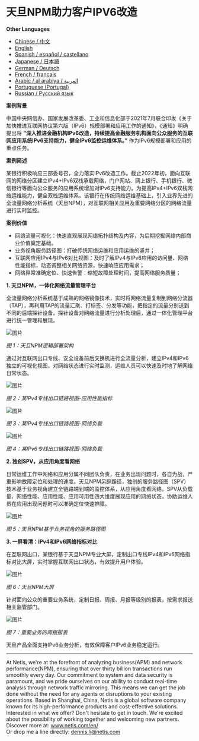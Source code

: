 # 天旦NPM助力客户IPV6改造

**Other Languages**

+ [Chinese / 中文](https://github.com/lvdeshuii/OverFlow/blob/main/docs/zh/Netis-NPM-Empowers-Customers-IPv6-Upgrade-zh.md)
+ [English](https://github.com/lvdeshuii/OverFlow/blob/main/docs/en/Netis-NPM-Empowers-Customers-IPv6-Upgrade-en.md)
+ [Spanish / español / castellano](https://github.com/lvdeshuii/OverFlow/blob/main/docs/es/Netis-NPM-Empowers-Customers-IPv6-Upgrade-es.md)
+ [Japanese / 日本語](https://github.com/lvdeshuii/OverFlow/blob/main/docs/ja/Netis-NPM-Empowers-Customers-IPv6-Upgrade-ja.md)
+ [German / Deutsch](https://github.com/lvdeshuii/OverFlow/blob/main/docs/de/Netis-NPM-Empowers-Customers-IPv6-Upgrade-de.md)
+ [French / français](https://github.com/lvdeshuii/OverFlow/blob/main/docs/fr/Netis-NPM-Empowers-Customers-IPv6-Upgrade-fr.md)
+ [Arabic / al arabiya / العربية](https://github.com/lvdeshuii/OverFlow/blob/main/docs/ar/Netis-NPM-Empowers-Customers-IPv6-Upgrade-ar.md)
+ [Portuguese (Portugal)](https://github.com/lvdeshuii/OverFlow/blob/main/docs/pt/Netis-NPM-Empowers-Customers-IPv6-Upgrade-pt.md)
+ [Russian / Русский язык](https://github.com/lvdeshuii/OverFlow/blob/main/docs/ru/Netis-NPM-Empowers-Customers-IPv6-Upgrade-ru.md)

**案例背景**

中国中央网信办、国家发展改革委、工业和信息化部于2021年7月联合印发《关于加快推进互联网协议第六版（IPv6）规模部署和应用工作的通知》，《通知》明确提出将 **“深入推进金融机构IPv6改造，持续提高金融服务机构面向公众服务的互联网应用系统IPv6支持能力，健全IPv6监控运维体系。”** 作为IPv6规模部署和应用的重点任务。

**案例简述**

某银行积极响应三部委号召，全力落实IPv6改造工作。截止2022年初，面向互联网的网络分区建立IPv4+IPv6双栈承载网络，门户网站、网上银行、手机银行、微信银行等面向公众服务的应用系统增加对IPv6支持能力。为提高IPv4+IPv6双栈网络运维能力，健全双栈运维体系，该银行在传统网络运维基础上，引入业界先进的全流量网络分析系统（天旦NPM），对互联网相关应用及重要网络分区的网络流量进行实时监控。

**案例价值**

- 网络流量可视化：快速直观展现网络拓扑结构及内容，为后期挖掘网络内部商业价值奠定基础。
- 业务视角服务路径图：打破传统网络运维和应用运维的竖井；
- 互联网应用IPv4与IPv6对比视图：及时了解IPv4与IPv6应用的访问量、网络性能指标，动态调整相关网络资源，快速响应应用需求；
- 网络异常准确定位、快速告警：缩短故障处理时间，提高网络服务质量；

**1. 天旦NPM，一体化网络流量管理平台**

全流量网络分析系统基于成熟的网络镜像技术，实时将网络流量复制到网络分流器（TAP），再利用TAP的流量汇聚、打标签、分发等功能，把指定的流量分别送到不同的后端探针设备。探针设备对网络流量进行分析处理后，通过一体化管理平台进行统一管理和展现。

![图片](https://mmbiz.qpic.cn/mmbiz_png/o672k3fsicq3hHmITGktAGic9O31RicFkrdmOY8s0Zx1QLXLJAwZPCTCVweXBzFohlQVec4ZWSD75iafRL0nuxPedQ/640?wx_fmt=png&wxfrom=5&wx_lazy=1&wx_co=1)

*图 1：天旦NPM逻辑部署架构*



通过对互联网出口专线、安全设备前后交换机进行全流量分析，建立IPv4和IPv6独立的可视化视图，对网络状态进行实时监测，运维人员可以快速及时地了解网络日常状态。

![图片](https://mmbiz.qpic.cn/mmbiz_png/o672k3fsicq3hHmITGktAGic9O31RicFkrdzV9UeJb7j2j2MdKqialiaWyAg8aaWdNAnxxkH5ibOpcL3mykCg1G68bPA/640?wx_fmt=png&wxfrom=5&wx_lazy=1&wx_co=1)

*图 2：某IPv4专线出口链路视图-应用性能指标*

![图片](https://mmbiz.qpic.cn/mmbiz_png/o672k3fsicq3hHmITGktAGic9O31RicFkrdLebyqoTAYIJEwomHz2EAtVUYrickXjJ57I8POcGUIXDL3wg7TzyibD6w/640?wx_fmt=png&wxfrom=5&wx_lazy=1&wx_co=1)

*图 3：某IPv4专线出口链路视图-网络负载*

![图片](https://mmbiz.qpic.cn/mmbiz_png/o672k3fsicq3hHmITGktAGic9O31RicFkrdNd5IJZE9kThvyGBOKXnLbicb8h9yHh7gQZXriboIntLgvIXEjXSFLUrQ/640?wx_fmt=png&wxfrom=5&wx_lazy=1&wx_co=1)

*图 4：某IPv6专线出口链路视图-网络负载*

**2. 独创SPV，从应用角度看网络**

日常运维工作中网络和应用分属不同团队负责，在业务出现问题时，各自为战，严重影响故障定位和处理的速度。天旦NPM另辟蹊径，独创的服务路径图（SPV）技术基于业务视角建立全链路端到端的监控体系，从应用角度看网络。SPV从负载量、网络性能、应用性能、应用可用性四大维度展现应用的网络状态，协助运维人员在应用出现问题时可以准确定位快速排障。

![图片](https://mmbiz.qpic.cn/mmbiz_png/o672k3fsicq3hHmITGktAGic9O31RicFkrd7ibZGpAdR6x5s4JPYOrSQqgibTXTVoK53cRxPSawqYnplztwXVAiaNIFQ/640?wx_fmt=png&wxfrom=5&wx_lazy=1&wx_co=1)

*图 5：天旦NPM基于业务视角的服务路径图*

**3. 一屏看清：IPv4和IPv6网络指标对比**

在互联网出口，某银行基于天旦NPM专业大屏，定制出口专线IPv4和IPv6网络指标对比大屏，实时掌握互联网出口状态，有效提升用户体验。

![图片](https://mmbiz.qpic.cn/mmbiz_png/o672k3fsicq3hHmITGktAGic9O31RicFkrd0icN9vsmAf2Tp1gks2V2Z3nx266D6ia02XqbTP9Jvu1srs0ve7xFa2Dw/640?wx_fmt=png&wxfrom=5&wx_lazy=1&wx_co=1)

*图 6：天旦NPM大屏*

针对面向公众的重要业务系统，定制日报、周报、月报等级别的报表，按需求报送相关监管部门。

![图片](https://mmbiz.qpic.cn/mmbiz_png/o672k3fsicq3hHmITGktAGic9O31RicFkrdIngXzdI72uJ9mrwpx0LHnmpWslsam5qu2s1R5ADQDcTos941Xz4vXg/640?wx_fmt=png&wxfrom=5&wx_lazy=1&wx_co=1)

*图 7：重要业务的周报报表*

天旦产品全面支持IPv6业务分析，有效保障客户IPv6业务稳定运行。
***
At Netis, we're at the forefront of analyzing business(APM) and network performance(NPM), ensuring that over thirty billion transactions run smoothly every day. Our commitment to system and data security is paramount, and we pride ourselves on our ability to conduct real-time analysis through network traffic mirroring. This means we can get the job done without the need for any agents or disruptions to your existing operations. Based in Shanghai, China, Netis is a global software company known for its high-performance products and cost-effective solutions. Interested in what we offer? Don't hesitate to get in touch. We're excited about the possibility of working together and welcoming new partners.  
Discover more at: www.netis.com/en/  
Or drop me a line directly: dennis.li@netis.com
